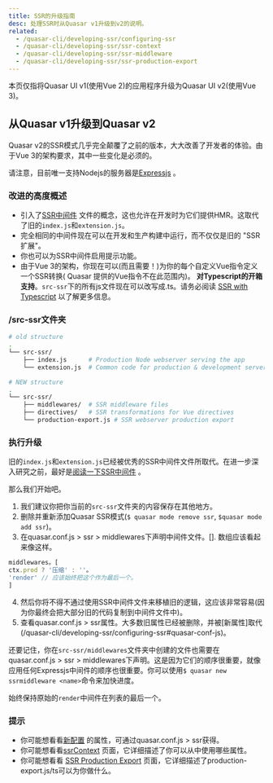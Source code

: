 ```yaml
---
title: SSR的升级指南
desc: 处理SSR时从Quasar v1升级到v2的说明。
related:
  - /quasar-cli/developing-ssr/configuring-ssr
  - /quasar-cli/developing-ssr/ssr-context
  - /quasar-cli/developing-ssr/ssr-middleware
  - /quasar-cli/developing-ssr/ssr-production-export
---
```


本页仅指将Quasar UI v1(使用Vue 2)的应用程序升级为Quasar UI v2(使用Vue 3)。
## 从Quasar v1升级到Quasar v2

Quasar v2的SSR模式几乎完全颠覆了之前的版本，大大改善了开发者的体验。由于Vue 3的架构要求，其中一些变化是必须的。

请注意，目前唯一支持Nodejs的服务器是[Expressjs](https://expressjs.com/) 。

### 改进的高度概述

* 引入了[SSR中间件](/quasar-cli/developing-ssr/ssr-middleware) 文件的概念，这也允许在开发时为它们提供HMR。这取代了旧的`index.js`和`extension.js`。
* 完全相同的中间件现在可以在开发和生产构建中运行，而不仅仅是旧的 "SSR扩展"。
* 你也可以为SSR中间件启用提示功能。
* 由于Vue 3的架构，你现在可以(而且需要！)为你的每个自定义Vue指令定义一个SSR转换( Quasar 提供的Vue指令不在此范围内)。
**对Typescript的开箱支持**。`src-ssr`下的所有js文件现在可以改写成.ts。请务必阅读 [SSR with Typescript](/quasar-cli/developing-ssr/ssr-with-typescript) 以了解更多信息。

### /src-ssr文件夹

```bash
# old structure
.
└── src-ssr/
    ├── index.js      # Production Node webserver serving the app
    └── extension.js  # Common code for production & development server

# NEW structure
.
└── src-ssr/
    ├── middlewares/  # SSR middleware files
    ├── directives/   # SSR transformations for Vue directives
    └── production-export.js # SSR webserver production export
```

### 执行升级

旧的`index.js`和`extension.js`已经被优秀的SSR中间件文件所取代。在进一步深入研究之前，最好是[阅读一下SSR中间件](/quasar-cli/developing-ssr/ssr-middleware) 。

那么我们开始吧。
1. 我们建议你把你当前的`src-ssr`文件夹的内容保存在其他地方。
2.  删除并重新添加Quasar SSR模式(`$ quasar mode remove ssr`, `$quasar mode add ssr`)。
3.  在quasar.conf.js > ssr > middlewares下声明中间件文件。[]. 数组应该看起来像这样。
```js
middlewares。[
ctx.prod ? '压缩' : ''。
'render' // 应该始终把这个作为最后一个。
]
```
4. 然后你将不得不通过使用SSR中间件文件来移植旧的逻辑，这应该非常容易(因为你最终会把大部分旧的代码复制到中间件文件中)。
5.  查看quasar.conf.js > ssr属性。大多数旧属性已经被删除，并被[新属性]取代(/quasar-cli/developing-ssr/configuring-ssr#quasar-conf-js)。

还要记住，你在`src-ssr/middlewares`文件夹中创建的文件也需要在quasar.conf.js > ssr > middlewares下声明。这是因为它们的顺序很重要，就像应用任何Expressjs中间件的顺序也很重要。你可以使用`$ quasar new ssrmiddleware <name>`命令来加快进度。

始终保持原始的`render`中间件在列表的最后一个。

### 提示

* 你可能想看看[新配置](/quasar-cli/developing-ssr/configuring-ssr) 的属性，可通过quasar.conf.js > ssr获得。
* 你可能想看看[ssrContext](/quasar-cli/developing-ssr/ssr-context) 页面，它详细描述了你可以从中使用哪些属性。
* 你可能想看看 [SSR Production Export](/quasar-cli/developing-ssr/ssr-production-export) 页面，它详细描述了production-export.js/ts可以为你做什么。
